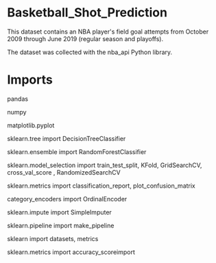 # Basketball_Shot_Prediction

This dataset contains an NBA player's field goal attempts from October 2009 through June 2019 (regular season and playoffs). 

The dataset was collected with the nba_api Python library.

# Imports

pandas

numpy

matplotlib.pyplot

sklearn.tree import DecisionTreeClassifier

sklearn.ensemble import RandomForestClassifier

sklearn.model_selection import train_test_split, KFold, GridSearchCV, cross_val_score , RandomizedSearchCV

sklearn.metrics import classification_report, plot_confusion_matrix

category_encoders import OrdinalEncoder

sklearn.impute import SimpleImputer

sklearn.pipeline import make_pipeline

sklearn import datasets, metrics

sklearn.metrics import accuracy_scoreimport
